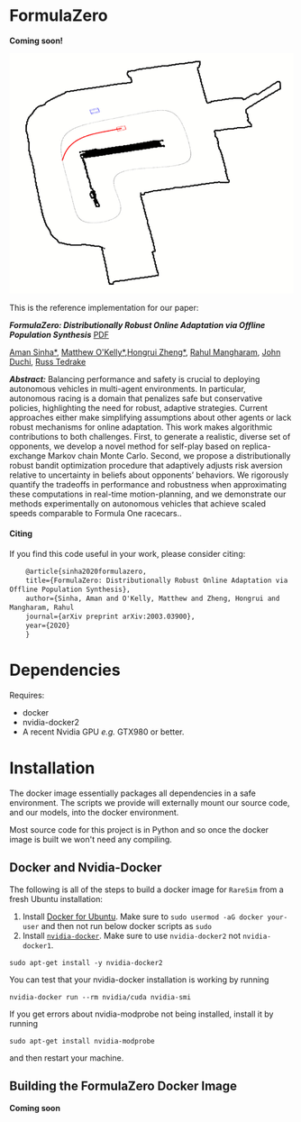 # FormulaZero
<b>Coming soon!</b>
<p align="center">
  <img src="assets/action.gif"/>
</p>


This is the reference implementation for our paper:

<em><b>FormulaZero: Distributionally Robust Online Adaptation via Offline Population Synthesis</b></em>
[PDF](https://arxiv.org/pdf/2003.03900.pdf)

[Aman Sinha*](http://amansinha.org), [Matthew O'Kelly*](http://www.mokelly.net/),[Hongrui Zheng*](), [Rahul Mangharam](), [John Duchi](http://stanford.edu/~jduchi/), [Russ Tedrake](https://groups.csail.mit.edu/locomotion/russt.html)

<em><b>Abstract:</b></em> Balancing performance and safety is crucial to deploying autonomous vehicles
in multi-agent environments. In particular, autonomous racing is a domain 
that penalizes safe but conservative policies, highlighting the need for
robust, adaptive strategies. Current approaches either make simplifying
assumptions about other agents or lack robust mechanisms for online
adaptation. This work makes algorithmic contributions to both
challenges. First, to generate a realistic, diverse set of opponents, we
develop a novel method for self-play based on replica-exchange Markov chain
Monte Carlo. Second, we propose a distributionally robust bandit
optimization procedure that adaptively adjusts risk aversion
relative to uncertainty in beliefs about opponents’ behaviors. We rigorously
quantify the tradeoffs in performance and robustness when approximating
these computations in real-time motion-planning, and we
demonstrate our methods experimentally on autonomous vehicles
that achieve scaled speeds comparable to Formula One racecars..

#### Citing

If you find this code useful in your work, please consider citing:

```
	@article{sinha2020formulazero,
	title={FormulaZero: Distributionally Robust Online Adaptation via Offline Population Synthesis},
	author={Sinha, Aman and O'Kelly, Matthew and Zheng, Hongrui and Mangharam, Rahul
	journal={arXiv preprint arXiv:2003.03900},
	year={2020}
	}

```

# Dependencies
Requires:
* docker
* nvidia-docker2
* A recent Nvidia GPU *e.g.* GTX980 or better.

# Installation
The docker image essentially packages all dependencies in a safe environment.  The scripts we provide will externally mount our source code, and our models, into the docker environment.

Most source code for this project is in Python and so once the docker image is built we won't need any compiling.

## Docker and Nvidia-Docker

The following is all of the steps to build a docker image for `RareSim` from a fresh Ubuntu installation:

1) Install [Docker for Ubuntu](https://docs.docker.com/engine/installation/linux/docker-ce/ubuntu/). Make sure to `sudo usermod -aG docker your-user` and then not run below docker scripts as `sudo`
2) Install [`nvidia-docker`](https://github.com/NVIDIA/nvidia-docker). Make sure to use `nvidia-docker2` not `nvidia-docker1`.
```
sudo apt-get install -y nvidia-docker2
```
You can test that your nvidia-docker installation is working by running
```
nvidia-docker run --rm nvidia/cuda nvidia-smi
```
If you get errors about nvidia-modprobe not being installed, install it by running
```
sudo apt-get install nvidia-modprobe
```
and then restart your machine.

## Building the FormulaZero Docker Image
<b>Coming soon</b>
